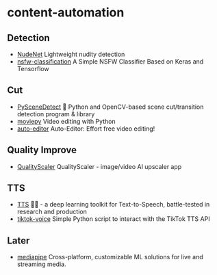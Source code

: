 # content-automation

## Detection
* [NudeNet](https://github.com/notAI-tech/NudeNet) Lightweight nudity detection
* [nsfw-classification](https://github.com/amirzenoozi/nsfw-classification) A Simple NSFW Classifier Based on Keras and Tensorflow

## Cut
* [PySceneDetect](https://github.com/Breakthrough/PySceneDetect) 🎥 Python and OpenCV-based scene cut/transition detection program & library
* [moviepy](https://github.com/topics/video-processing) Video editing with Python
* [auto-editor](https://github.com/WyattBlue/auto-editor) Auto-Editor: Effort free video editing!

## Quality Improve
* [QualityScaler](https://github.com/Djdefrag/QualityScaler) QualityScaler - image/video AI upscaler app

## TTS
* [TTS](https://github.com/coqui-ai/TTS/tree/dev#install-tts) 🐸💬 - a deep learning toolkit for Text-to-Speech, battle-tested in research and production
* [tiktok-voice](https://github.com/oscie57/tiktok-voice) Simple Python script to interact with the TikTok TTS API

## Later
* [mediapipe](https://github.com/google/mediapipe) Cross-platform, customizable ML solutions for live and streaming media.
